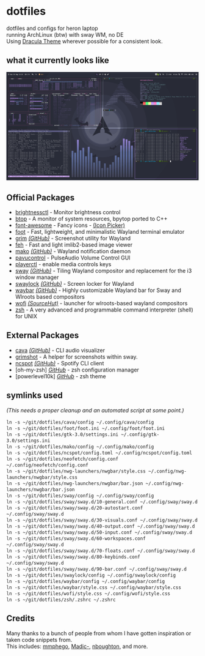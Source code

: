 # dotfiles
dotfiles and configs for heron laptop  
running ArchLinux (btw) with sway WM, no DE  
Using [Dracula Theme](https://draculatheme.com/) wherever possible for a consistent look.

## what it currently looks like
![preview](./preview.png)

## Official Packages
- [brightnessctl](https://archlinux.org/packages/community/x86_64/brightnessctl/) - Monitor brightness control
- [btop](https://archlinux.org/packages/community/x86_64/btop/) - A monitor of system resources, bpytop ported to C++
- [font-awesome](https://archlinux.org/packages/community/any/font-awesome/) - Fancy icons - [(Icon Picker)](https://fontawesome.com/v5.15/icons?d=gallery&p=2&m=free)
- [foot](https://archlinux.org/packages/community/x86_64/foot/) - Fast, lightweight, and minimalistic Wayland terminal emulator
- [grim](https://archlinux.org/packages/community/x86_64/grim/) *[(GitHub)](https://github.com/emersion/grim)* - Screenshot utility for Wayland
- [feh](https://archlinux.org/packages/extra/x86_64/feh/) - Fast and light imlib2-based image viewer
- [mako](https://archlinux.org/packages/community/x86_64/mako/) *[(GitHub)](https://github.com/emersion/mako)* - Wayland notification daemon
- [pavucontrol](https://archlinux.org/packages/extra/x86_64/pavucontrol/) - PulseAudio Volume Control GUI
- [playerctl](https://archlinux.org/packages/community/x86_64/playerctl/) - enable media controls keys
- [sway](https://archlinux.org/packages/community/x86_64/sway/) *[(GitHub)](https://github.com/swaywm/sway)* - Tiling Wayland compositor and replacement for the i3 window manager
- [swaylock](https://archlinux.org/packages/community/x86_64/swaylock/) *[(GitHub)](https://github.com/swaywm/swaylock)* - Screen locker for Wayland
- [waybar](https://archlinux.org/packages/community/x86_64/waybar/) *[(GitHub)](https://github.com/Alexays/Waybar)* - Highly customizable Wayland bar for Sway and Wlroots based compositors
- [wofi](https://archlinux.org/packages/community/x86_64/wofi/) *[(SourceHut)](https://hg.sr.ht/~scoopta/wofi)* - launcher for wlroots-based wayland compositors
- [zsh](https://archlinux.org/packages/extra/x86_64/zsh/) - A very advanced and programmable command interpreter (shell) for UNIX

## External Packages
- [cava](https://aur.archlinux.org/packages/cava/) *[(GitHub)](https://github.com/karlstav/cava)* - CLI audio visualizer
- [grimshot](https://aur.archlinux.org/packages/grimshot/) - A helper for screenshots within sway.
- [ncspot](https://aur.archlinux.org/packages/ncspot/) *[(GitHub)](https://github.com/hrkfdn/ncspot)* - Spotify CLI client
- [oh-my-zsh] *[GitHub](https://github.com/ohmyzsh/ohmyzsh)* - zsh configuration manager
- [powerlevel10k] *[GitHub](https://github.com/romkatv/powerlevel10k)* - zsh theme

## symlinks used
*(This needs a proper cleanup and an automated script at some point.)*
```
ln -s ~/git/dotfiles/cava/config ~/.config/cava/config
ln -s ~/git/dotfiles/foot/foot.ini ~/.config/foot/foot.ini
ln -s ~/git/dotfiles/gtk-3.0/settings.ini ~/.config/gtk-3.0/settings.ini
ln -s ~/git/dotfiles/mako/config ~/.config/mako/config
ln -s ~/git/dotfiles/ncspot/config.toml ~/.config/ncspot/config.toml
ln -s ~/git/dotfiles/neofetch/config.conf ~/.config/neofetch/config.conf
ln -s ~/git/dotfiles/nwg-launchers/nwgbar/style.css ~/.config/nwg-launchers/nwgbar/style.css
ln -s ~/git/dotfiles/nwg-launchers/nwgbar/bar.json ~/.config/nwg-launchers/nwgbar/bar.json
ln -s ~/git/dotfiles/sway/config ~/.config/sway/config
ln -s ~/git/dotfiles/sway/sway.d/10-general.conf ~/.config/sway/sway.d
ln -s ~/git/dotfiles/sway/sway.d/20-autostart.conf ~/.config/sway/sway.d
ln -s ~/git/dotfiles/sway/sway.d/30-visuals.conf ~/.config/sway/sway.d
ln -s ~/git/dotfiles/sway/sway.d/40-output.conf ~/.config/sway/sway.d
ln -s ~/git/dotfiles/sway/sway.d/50-input.conf ~/.config/sway/sway.d
ln -s ~/git/dotfiles/sway/sway.d/60-workspaces.conf ~/.config/sway/sway.d
ln -s ~/git/dotfiles/sway/sway.d/70-floats.conf ~/.config/sway/sway.d
ln -s ~/git/dotfiles/sway/sway.d/80-keybinds.conf ~/.config/sway/sway.d
ln -s ~/git/dotfiles/sway/sway.d/90-bar.conf ~/.config/sway/sway.d
ln -s ~/git/dotfiles/swaylock/config ~/.config/swaylock/config
ln -s ~/git/dotfiles/waybar/config ~/.config/waybar/config
ln -s ~/git/dotfiles/waybar/style.css ~/.config/waybar/style.css
ln -s ~/git/dotfiles/wofi/style.css ~/.config/wofi/style.css
ln -s ~/git/dotfiles/zsh/.zshrc ~/.zshrc
```

## Credits
Many thanks to a bunch of people from whom I have gotten inspiration or taken code snippets from.  
This includes: [mmphego](https://github.com/mmphego/dot-files), [Madic-](https://github.com/Madic-/Sway-DE), [nboughton](https://github.com/nboughton/dotfiles), and more.
